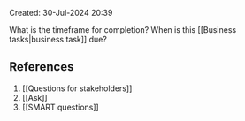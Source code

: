 Created: 30-Jul-2024 20:39

What is the timeframe for completion? When is this [[Business tasks|business task]] due?
## References
1. [[Questions for stakeholders]]
2. [[Ask]]
3. [[SMART questions]]
